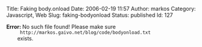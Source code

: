 Title: Faking body.onload
Date: 2006-02-19 11:57
Author: markos
Category: Javascript, Web
Slug: faking-bodyonload
Status: published
Id: 127

<html>
 <body>
  <div>
   <p>
    <strong>
     Error:
    </strong>
    No such file found! Please make sure
    <code>
     http://markos.gaivo.net/blog/code/bodyonload.txt
    </code>
    exists.
   </p>
  </div>
 </body>
</html>